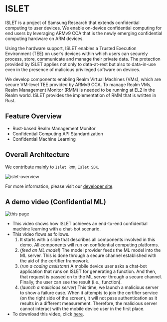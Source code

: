 # ISLET
ISLET is a project of Samsung Research that extends confidential computing to user devices.
We enable on-device confidential computing for end users by leveraging ARMv9 CCA that is
the newly emerging confidential computing hardware on ARM devices.

Using the hardware support, ISLET enables a Trusted Execution Environment (TEE)
on user’s devices within which users can securely process, store, communicate
and manage their private data. The protection provided by
ISLET applies not only to data-at-rest but also to data-in-use
even in the presence of malicious privileged software on devices.

We develop components enabling Realm Virtual Machines (VMs),
which are secure VM-level TEE provided by ARMv9 CCA.
To manage Realm VMs, Realm Management Monitor (RMM)
is needed to be running at EL2 in the Realm world.
ISLET provides the implementation of RMM that is written in Rust. 

## Feature Overview
- Rust-based Realm Management Monitor
- Confidential Computing API Standardization
- Confidential Machine Learning

## Overall Architecture
We contribute mainly to `Islet RMM`, `Islet SDK`.

![islet-overview](https://github.com/Samsung/islet/raw/main/doc/islet-overview.png)

For more information, please visit our [developer site](https://samsung.github.io/islet/).

## A demo video (Confidential ML)

![this page](https://github.com/Samsung/islet/raw/main/examples/confidential-ml/video/confidential_ml.gif)

- This video shows how ISLET achieves an end-to-end confidential machine learning with a chat-bot scenario.
- This video flows as follows.
  1. It starts with a slide that describes all components involved in this demo. All components will run on confidential computing platforms.
  2. (*feed an ML model*) The model provider feeds the ML model into the ML server. This is done through a secure channel established with the aid of the certifier framework.
  3. (*run a coding assistant*) A mobile device user asks a chat-bot application that runs on ISLET for generating a function. And then, that request is passed on to the ML server through a secure channel. Finally, the user can see the result (i.e., function).
  4. (*launch a malicious server*) This time, we launch a malicious server to show a failure case. When it attempts to join the certifier service (on the right side of the screen), it will not pass authentication as it results in a different measurement. Therefore, the malicious server cannot interact with the mobile device user in the first place.
- To download this video, click [here](https://github.com/Samsung/islet/raw/main/examples/confidential-ml/video/confidential_ml.mp4).
